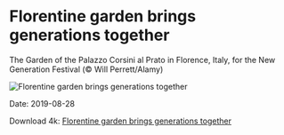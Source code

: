 # Florentine garden brings generations together

The Garden of the Palazzo Corsini al Prato in Florence, Italy, for the New Generation Festival (© Will Perrett/Alamy)

![Florentine garden brings generations together](https://bing.com/th?id=OHR.CorsiniGardens_EN-US7010199576_UHD.jpg&rf=LaDigue_UHD.jpg&pid=hp&w=1024&h=576)

Date: 2019-08-28

Download 4k: [Florentine garden brings generations together](https://bing.com/th?id=OHR.CorsiniGardens_EN-US7010199576_UHD.jpg&rf=LaDigue_UHD.jpg&pid=hp&w=3840&h=2160)

